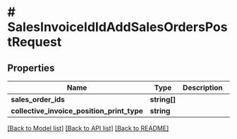 # # SalesInvoiceIdIdAddSalesOrdersPostRequest

## Properties

Name | Type | Description | Notes
------------ | ------------- | ------------- | -------------
**sales_order_ids** | **string[]** |  |
**collective_invoice_position_print_type** | **string** |  | [optional]

[[Back to Model list]](../../README.md#models) [[Back to API list]](../../README.md#endpoints) [[Back to README]](../../README.md)
